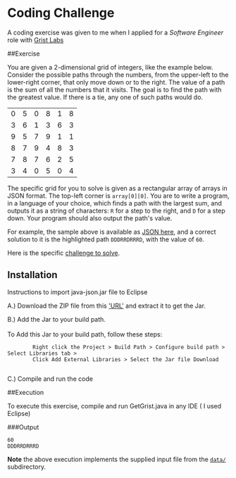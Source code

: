 Coding Challenge
================

A coding exercise was given to me when I applied for a *Software Engineer* role with [Grist Labs](http://www.getgrist.com/)

##Exercise

You are given a 2-dimensional grid of integers, like the example below. Consider the possible paths through the numbers, from the upper-left to the lower-right corner, that only move down or to the right. The value of a path is the sum of all the numbers that it visits. The goal is to find the path with the greatest value. If there is a tie, any one of such paths would do.

<table>
  <tbody>
    <tr>
      <td>0</td>
      <td>5</td>
      <td>0</td>
      <td>8</td>
      <td>1</td>
      <td>8</td>
    </tr>
    <tr>
      <td>3</td>
      <td>6</td>
      <td>1</td>
      <td>3</td>
      <td>6</td>
      <td>3</td>
    </tr>
    <tr>
      <td>9</td>
      <td>5</td>
      <td>7</td>
      <td>9</td>
      <td>1</td>
      <td>1</td>
    </tr>
    <tr>
      <td>8</td>
      <td>7</td>
      <td>9</td>
      <td>4</td>
      <td>8</td>
      <td>3</td>
    </tr>
    <tr>
      <td>7</td>
      <td>8</td>
      <td>7</td>
      <td>6</td>
      <td>2</td>
      <td>5</td>
    </tr>
    <tr>
      <td>3</td>
      <td>4</td>
      <td>0</td>
      <td>5</td>
      <td>0</td>
      <td>4</td>
    </tr>
  </tbody>
</table>

The specific grid for you to solve is given as a rectangular array of arrays in JSON format. The top-left corner is `array[0][0]`. You are to write a program, in a language of your choice, which finds a path with the largest sum, and outputs it as a string of characters: `R` for a step to the right, and `D` for a step down. Your program should also output the path's value.

For example, the sample above is available as [JSON here](https://github.com/vaibhavagg12393/Interview_GetGrist/blob/master/data/sample1.json), and a correct solution to it is the highlighted path `DDDRRDRRRD`, with the value of `60`.

Here is the specific [challenge to solve](https://github.com/vaibhavagg12393/Interview_GetGrist/blob/master/data/sample2.json).

## Installation

Instructions to import java-json.jar file to Eclipse
  
   A.) Download the ZIP file from this ['URL'](http://www.java2s.com/Code/JarDownload/java/java-json.jar.zip) and extract it to get the Jar.<br>
       
   B.) Add the Jar to your build path.<br><br>
  	   To Add this Jar to your build path, follow these steps:
  	   
```
        Right click the Project > Build Path > Configure build path > Select Libraries tab > 
        Click Add External Libraries > Select the Jar file Download
       
```
        
   C.) Compile and run the code<br>
   
##Execution

To execute this exercise, compile and run GetGrist.java in any IDE ( I used Eclipse)

###Output

```
60
DDDRRDRRRD

```

**Note** the above execution implements the supplied input file from the [`data/`](https://github.com/vaibhavagg12393/Interview_GetGrist/blob/master/data/sample1.json) subdirectory.
